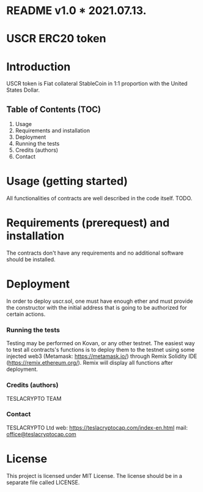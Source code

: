 # README v1.0 * 2021.07.13.

# USCR ERC20 token 

# Introduction
USCR token is Fiat collateral StableCoin in 1:1 proportion with the United States Dollar.

## Table of Contents (TOC) 
1. Usage
2. Requirements and installation
3. Deployment
4. Running the tests
5. Credits (authors)
6. Contact

# Usage (getting started)
All functionalities of contracts are well described in the code itself.
TODO.

# Requirements (prerequest) and installation
The contracts don't have any requirements and no additional software should be installed.

# Deployment
In order to deploy uscr.sol, one must have enough ether and must provide the constructor with the initial address that is going to be authorized for certain actions.  

### Running the tests
Testing may be performed on Kovan, or any other testnet. The easiest way to test all contracts's functions is to deploy them to the testnet using some injected web3 (Metamask: https://metamask.io/) through Remix Solidity IDE (https://remix.ethereum.org/).
Remix will display all functions after deployment.

### Credits (authors)
TESLACRYPTO TEAM

### Contact
TESLACRYPTO Ltd
web: https://teslacryptocap.com/index-en.html
mail: office@teslacryptocap.com

# License
This project is licensed under MIT License. 
The license should be in a separate file called LICENSE.
